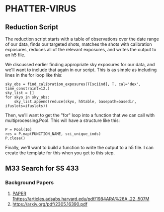 # PHATTER-VIRUS

## Reduction Script
The reduction script starts with a table of observations over the date range of our data, finds our targeted shots, matches the shots with calibration exposures, reduces all of the relevant exposures, and writes the output to an h5 file.  

We discussed earlier finding appropriate sky exposures for our data, and we'll want to include that again in our script.  This is as simple as including lines in the for loop like this:

```
sky_obs = find_calibration_exposures(T[sciind], T, cal='dex', time_constraint=12.)
sky_list = []
for skyo in sky_obs:
    sky_list.append(reduce(skyo, h5table, basepath=basedir, ifuslots=ifuslots))
```

Then, we'll want to get the "for" loop into a function that we can call with multiprocessing.Pool.  This will have a structure like this:

```
P = Pool(16)
res = P.map(FUNCTION_NAME, sci_unique_inds)
P.close()
```

Finally, we'll want to build a function to write the output to a h5 file.  I can create the template for this when you get to this step.

## M33 Search for SS 433

### Background Papers

1) [PAPER 1](https://articles.adsabs.harvard.edu/pdf/1984ARA%26A..22..507M)https://articles.adsabs.harvard.edu/pdf/1984ARA%26A..22..507M
2) https://arxiv.org/pdf/2305.16390.pdf
